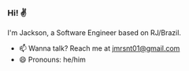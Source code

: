 ### Hi! ✌️

I'm Jackson, a Software Engineer based on RJ/Brazil.

- 📫 Wanna talk? Reach me at jmrsnt01@gmail.com
- 😄 Pronouns: he/him
